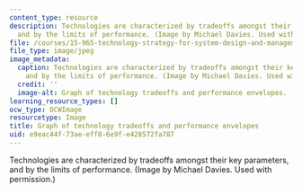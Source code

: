 ```yaml
---
content_type: resource
description: Technologies are characterized by tradeoffs amongst their key parameters,
  and by the limits of performance. (Image by Michael Davies. Used with permission.)
file: /courses/15-965-technology-strategy-for-system-design-and-management-spring-2009/e9eac44f73aeeff86e9fe428572fa787_15-965s09-th.jpg
file_type: image/jpeg
image_metadata:
  caption: Technologies are characterized by tradeoffs amongst their key parameters,
    and by the limits of performance. (Image by Michael Davies. Used with permission.)
  credit: ''
  image-alt: Graph of technology tradeoffs and performance envelopes.
learning_resource_types: []
ocw_type: OCWImage
resourcetype: Image
title: Graph of technology tradeoffs and performance envelopes
uid: e9eac44f-73ae-eff8-6e9f-e428572fa787
---
```

Technologies are characterized by tradeoffs amongst their key parameters, and by the limits of performance. (Image by Michael Davies. Used with permission.)

